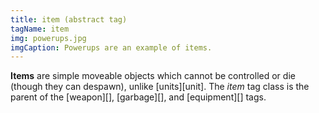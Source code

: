 ```yaml
---
title: item (abstract tag)
tagName: item
img: powerups.jpg
imgCaption: Powerups are an example of items.
---
```


**Items** are simple moveable objects which cannot be controlled or die (though they can despawn), unlike [units][unit]. The _item_ tag class is the parent of the [weapon][], [garbage][], and [equipment][] tags.
